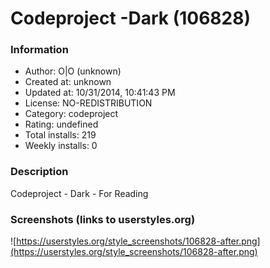 # Codeproject -Dark (106828)

### Information
- Author: O|O (unknown)
- Created at: unknown
- Updated at: 10/31/2014, 10:41:43 PM
- License: NO-REDISTRIBUTION
- Category: codeproject
- Rating: undefined
- Total installs: 219
- Weekly installs: 0


### Description
Codeproject - Dark -  For Reading


### Screenshots (links to userstyles.org)
![https://userstyles.org/style_screenshots/106828-after.png](https://userstyles.org/style_screenshots/106828-after.png)


